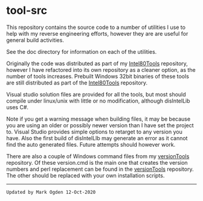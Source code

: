 # tool-src

This repository contains the source code to a number of utilities I use to help with my reverse engineering efforts, however they are are useful for general build activities.

See the doc directory for information on each of the utilities.

Originally the code was distributed as part of my [Intel80Tools](https://github.com/ogdenpm/intel80tools) repository, however I have refactored into its own repository as a cleaner option, as the number of tools increases. Prebuilt Windows 32bit binaries of these tools are still distributed as part of the [Intel80Tools](https://github.com/ogdenpm/intel80tools) repository. 

Visual studio solution files are provided for all the tools,  but most should compile under linux/unix with little or no modification, although disIntelLib uses C#.

Note if you get a warning message when building  files, it may be because you are using an older or possibly newer version than I have set the project to. Visual Studio provides simple options to retarget to any version you have.
Also the first build of disIntelLIb may generate an error as it cannot find the auto generated files. Future attempts should however work.

There are also a couple of Windows command files from my [versionTools](https://github.com/ogdenpm/versionTools) repository. Of these version.cmd is the main one that creates the version numbers and perl replacement can be found in the [versionTools](https://github.com/ogdenpm/versionTools) repository. The other should be replaced with your own installation scripts.

------

```
Updated by Mark Ogden 12-Oct-2020
```

